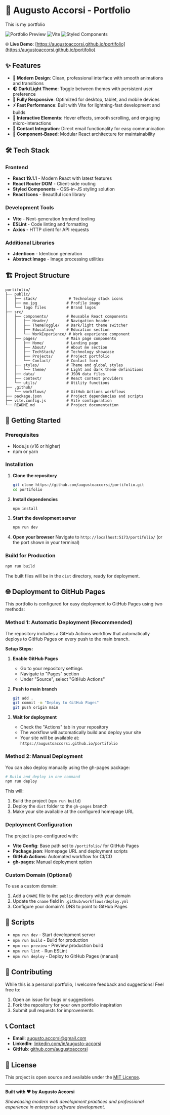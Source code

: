 # 🚀 Augusto Accorsi - Portfolio

This is my portfolio

![Portfolio Preview](https://img.shields.io/badge/React-19.1.1-61DAFB?style=for-the-badge&logo=react&logoColor=white)
![Vite](https://img.shields.io/badge/Vite-5.4.0-646CFF?style=for-the-badge&logo=vite&logoColor=white)
![Styled Components](https://img.shields.io/badge/Styled_Components-6.1.19-DB7093?style=for-the-badge&logo=styled-components&logoColor=white)

🌐 **Live Demo**: [https://augustoaccorsi.github.io/portifolio](https://augustoaccorsi.github.io/portifolio)

## ✨ Features

- **🎨 Modern Design**: Clean, professional interface with smooth animations and transitions
- **🌓 Dark/Light Theme**: Toggle between themes with persistent user preference
- **📱 Fully Responsive**: Optimized for desktop, tablet, and mobile devices
- **⚡ Fast Performance**: Built with Vite for lightning-fast development and builds
- **🎯 Interactive Elements**: Hover effects, smooth scrolling, and engaging micro-interactions
- **📧 Contact Integration**: Direct email functionality for easy communication
- **🔧 Component-Based**: Modular React architecture for maintainability

## 🛠️ Tech Stack

### Frontend
- **React 19.1.1** - Modern React with latest features
- **React Router DOM** - Client-side routing
- **Styled Components** - CSS-in-JS styling solution
- **React Icons** - Beautiful icon library

### Development Tools
- **Vite** - Next-generation frontend tooling
- **ESLint** - Code linting and formatting
- **Axios** - HTTP client for API requests

### Additional Libraries
- **Jdenticon** - Identicon generation
- **Abstract Image** - Image processing utilities

## 🏗️ Project Structure

```
portifolio/
├── public/
│   ├── stack/              # Technology stack icons
│   ├── me.jpg             # Profile image
│   └── logo files         # Brand logos
├── src/
│   ├── components/        # Reusable React components
│   │   ├── Header/        # Navigation header
│   │   ├── ThemeToggle/   # Dark/light theme switcher
│   │   ├── Education/     # Education section
│   │   └── WorkExperience/ # Work experience component
│   ├── pages/             # Main page components
│   │   ├── Home/          # Landing page
│   │   ├── About/         # About me section
│   │   ├── TechStack/     # Technology showcase
│   │   ├── Projects/      # Project portfolio
│   │   └── Contact/       # Contact form
│   ├── styles/            # Theme and global styles
│   │   └── theme/         # Light and dark theme definitions
│   ├── data/              # JSON data files
│   ├── context/           # React context providers
│   └── utils/             # Utility functions
├── .github/
│   └── workflows/         # GitHub Actions workflows
├── package.json           # Project dependencies and scripts
├── vite.config.js         # Vite configuration
└── README.md              # Project documentation
```

## 🚀 Getting Started

### Prerequisites
- Node.js (v16 or higher)
- npm or yarn

### Installation

1. **Clone the repository**
   ```bash
   git clone https://github.com/augustoaccorsi/portifolio.git
   cd portifolio
   ```

2. **Install dependencies**
   ```bash
   npm install
   ```

3. **Start the development server**
   ```bash
   npm run dev
   ```

4. **Open your browser**
   Navigate to `http://localhost:5173/portifolio/` (or the port shown in your terminal)

### Build for Production

```bash
npm run build
```

The built files will be in the `dist` directory, ready for deployment.

## 🌐 Deployment to GitHub Pages

This portfolio is configured for easy deployment to GitHub Pages using two methods:

### Method 1: Automatic Deployment (Recommended)

The repository includes a GitHub Actions workflow that automatically deploys to GitHub Pages on every push to the main branch.

**Setup Steps:**

1. **Enable GitHub Pages**
   - Go to your repository settings
   - Navigate to "Pages" section
   - Under "Source", select "GitHub Actions"

2. **Push to main branch**
   ```bash
   git add .
   git commit -m "Deploy to GitHub Pages"
   git push origin main
   ```

3. **Wait for deployment**
   - Check the "Actions" tab in your repository
   - The workflow will automatically build and deploy your site
   - Your site will be available at: `https://augustoaccorsi.github.io/portifolio`

### Method 2: Manual Deployment

You can also deploy manually using the gh-pages package:

```bash
# Build and deploy in one command
npm run deploy
```

This will:
1. Build the project (`npm run build`)
2. Deploy the `dist` folder to the `gh-pages` branch
3. Make your site available at the configured homepage URL

### Deployment Configuration

The project is pre-configured with:

- **Vite Config**: Base path set to `/portifolio/` for GitHub Pages
- **Package.json**: Homepage URL and deployment scripts
- **GitHub Actions**: Automated workflow for CI/CD
- **gh-pages**: Manual deployment option

### Custom Domain (Optional)

To use a custom domain:

1. Add a `CNAME` file to the `public` directory with your domain
2. Update the `cname` field in `.github/workflows/deploy.yml`
3. Configure your domain's DNS to point to GitHub Pages

## 📄 Scripts

- `npm run dev` - Start development server
- `npm run build` - Build for production
- `npm run preview` - Preview production build
- `npm run lint` - Run ESLint
- `npm run deploy` - Deploy to GitHub Pages (manual)

## 🤝 Contributing

While this is a personal portfolio, I welcome feedback and suggestions! Feel free to:

1. Open an issue for bugs or suggestions
2. Fork the repository for your own portfolio inspiration
3. Submit pull requests for improvements

## 📞 Contact

- **Email**: [augusto.accorsi@gmail.com](mailto:augusto.accorsi@gmail.com)
- **LinkedIn**: [linkedin.com/in/augusto-accorsi](https://www.linkedin.com/in/augusto-accorsi/)
- **GitHub**: [github.com/augustoaccorsi](https://github.com/augustoaccorsi)

## 📝 License

This project is open source and available under the [MIT License](LICENSE).

---

**Built with ❤️ by Augusto Accorsi**

*Showcasing modern web development practices and professional experience in enterprise software development.*
